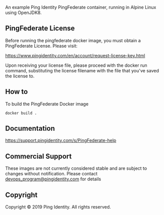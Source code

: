 An example Ping Identity PingFederate container, running in Alpine Linux using OpenJDK8.

## PingFederate License
Before running the pingfederate docker image, you must obtain a PingFederate License. Please visit:

https://www.pingidentity.com/en/account/request-license-key.html

Upon receiving your license file, please proceed with the docker run command, substituting the license filename with the file that you've saved the license to.

## How to
To build the PingFederate Docker image
```
docker build .
```

## Documentation
https://support.pingidentity.com/s/PingFederate-help

## Commercial Support
These images are not currently considered stable and are subject to changes without notification.
Please contact devops_program@pingidentity.com for details

## Copyright
Copyright © 2019 Ping Identity. All rights reserved.
